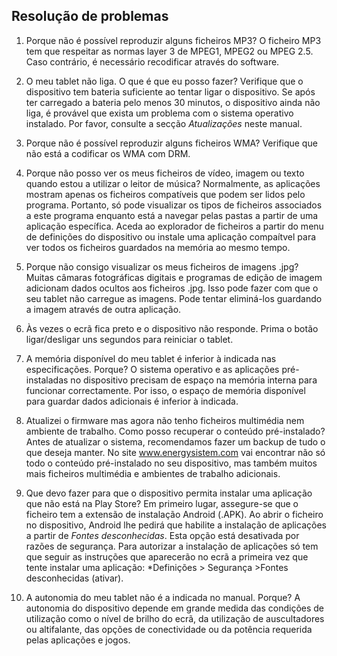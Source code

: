 ## Resolução de problemas

1.	Porque não é possível reproduzir alguns ficheiros MP3? 
O ficheiro MP3 tem que respeitar as normas layer 3 de MPEG1, MPEG2 ou MPEG 2.5.  Caso contrário, é necessário recodificar através do software.

2.	O meu tablet não liga. O que é que eu posso fazer?
Verifique que o dispositivo tem bateria suficiente ao tentar ligar o dispositivo.  Se após ter carregado a bateria pelo menos 30 minutos, o dispositivo ainda não liga, é provável que exista um problema com o sistema operativo instalado.  Por favor, consulte a secção *Atualizações* neste manual.

3.	Porque não é possível reproduzir alguns ficheiros WMA?
Verifique que não está a codificar os WMA com DRM.

4.	Porque não posso ver os meus ficheiros de vídeo, imagem ou texto quando estou a utilizar o leitor de música?
Normalmente, as aplicações mostram apenas os ficheiros compatíveis que podem ser lidos pelo programa.  Portanto, só pode visualizar os tipos de ficheiros associados a este programa enquanto está a navegar pelas pastas a partir de uma aplicação específica. Aceda ao explorador de ficheiros a partir do menu de definições do dispositivo ou instale uma aplicação compaítvel para ver todos os ficheiros guardados na memória ao mesmo tempo.

5.	Porque não consigo visualizar os meus ficheiros de imagens .jpg?
Muitas câmaras fotográficas digitais e programas de edição de imagem adicionam dados ocultos aos ficheiros .jpg. Isso pode fazer com que o seu tablet não carregue as imagens. Pode tentar eliminá-los guardando a imagem através de outra aplicação.

6.	Às vezes o ecrã fica preto e o dispositivo não responde.
Prima o botão ligar/desligar uns segundos para reiniciar o tablet.

7.	A memória disponível do meu tablet é inferior à indicada nas especificações. Porque?
O sistema operativo e as aplicações pré-instaladas no dispositivo precisam de espaço na memória interna para funcionar correctamente.  Por isso, o espaço de memória disponível para guardar dados adicionais é inferior à indicada.

8.	Atualizei o firmware mas agora não tenho ficheiros multimédia nem ambiente de trabalho. Como posso recuperar o conteúdo pré-instalado?
Antes de atualizar o sistema, recomendamos fazer um backup de tudo o que deseja manter.  No site www.energysistem.com vai encontrar não só todo o conteúdo pré-instalado no seu dispositivo, mas também muitos mais ficheiros multimédia e ambientes de trabalho adicionais.

9.	Que devo fazer para que o dispositivo permita instalar uma aplicação que não está na Play Store?
Em primeiro lugar, assegure-se que o ficheiro tem a extensão de instalação Android (.APK). Ao abrir o ficheiro no dispositivo, Android lhe pedirá que habilite a instalação de aplicações a partir de *Fontes desconhecidas*. Esta opção está desativada por razões de segurança.  Para autorizar a instalação de aplicações só tem que seguir as instruções que aparecerão no ecrã a primeira vez que tente instalar uma aplicação: *Definições > Segurança >Fontes desconhecidas (ativar). 

10.	A autonomia do meu tablet não é a indicada no manual. Porque?
A autonomia do dispositivo depende em grande medida das condições de utilização como o nível de brilho do ecrã, da utilização de auscultadores ou altifalante, das opções de conectividade ou da potência requerida pelas aplicações e jogos.

